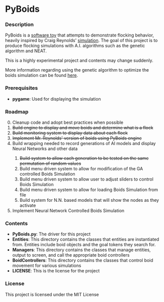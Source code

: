 # PyBoids

### Description
PyBoids is a [software toy](https://en.wikipedia.org/wiki/Toy_program "The heck is that?") that attempts to demonstrate flocking behavior, heavily inspired by Craig Reynolds' [simulation](https://www.red3d.com/cwr/boids/ "Mr. Reynold's boids").
The goal of this project is to produce flocking simulations with A.I. algorithms such as the genetic algorithm and NEAT.

This is a highly experimental project and contents may change suddenly.

More information regarding using the genetic algorithm to optimize the boids simulation can be found [here](http://filipposanfilippo.inspitivity.com/publications/Optimisation_of_Boids_Swarm_Model_Based_on_Genetic_Algorithm_and_Particle_Swarm_Optimisation_Algorithm_Comparative_Study.pdf).

### Prerequisites
* **pygame**: Used for displaying the simulation


### Roadmap
<ol start = 0>
	<li> Cleanup code and adopt best practices when possible</li>
	<li><strike>Build engine to display and move boids and determine what is a flock</strike></li>
	<li><strike>Build monitoring system to display data about each flock</strike></li>
	<li><strike>Implement Mr. Reynolds' version of boids using PyBoids engine</strike></li>
    <li> Build wrapping needed to record generations of AI models and display Neural Networks and other data</li>
    <ol start = i>
        <li><strike>Build system to allow each generation to be tested on the same permutation of random values</strike></li>
        <li>Build menu driven system to allow for modification of the GA controlled Boids Simulation</li>
	<li>Build menu driven system to allow user to adjust sliders to control Boids Simulation</li>
	<li>Build menu driven system to allow for loading Boids Simulation from file</li>
	<li>Build system for N.N. based models that will show the nodes as they activate</li>
    </ol>
    <li>Implement Neural Network Controlled Boids Simulation</li>
</ol>



### Contents
* **PyBoids.py**: The driver for this project
* **Entities**: This directory contains the classes that entities are instantiated from. Entities include boid objects and the goal tokens they search for.
* **Managers**: This directory contains the classes that manage entities, output to screen, and call the appropriate boid controllers
* **BoidControllers**: This directory contains the classes that control boid movement for various simulations
* **LICENSE**: This is the license for the project

### License
This project is licensed under the MIT License
